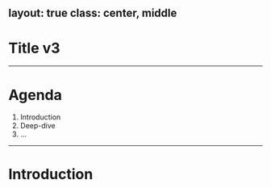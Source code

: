 layout: true
class: center, middle
---

# Title v3

---

# Agenda

1. Introduction
2. Deep-dive
3. ...

---

# Introduction
